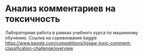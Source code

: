 # Анализ комментариев на токсичность

Лабораторная работа в рамках учебного курса по машинному обучению. Ссылка на соревнование kaggle https://www.kaggle.com/competitions/jigsaw-toxic-comment-classification-challenge/overview
